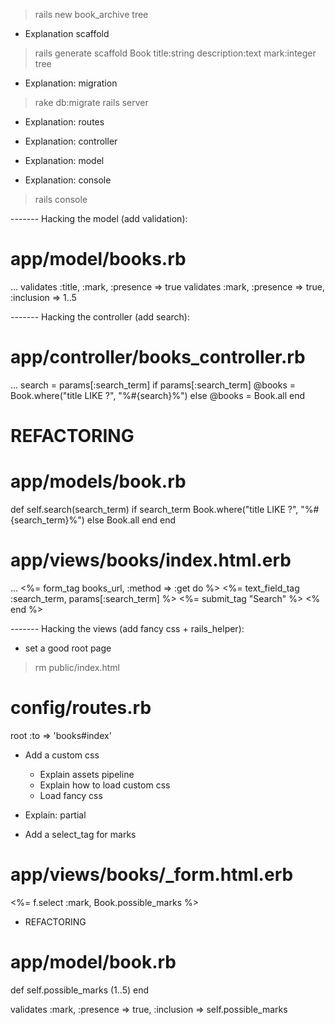 > rails new book_archive
> tree

* Explanation scaffold
> rails generate scaffold Book title:string description:text mark:integer
> tree

* Explanation: migration
> rake db:migrate
> rails server

* Explanation: routes
* Explanation: controller
* Explanation: model

* Explanation: console
> rails console

------- Hacking the model (add validation):
# app/model/books.rb
...
validates :title, :mark, :presence => true
validates :mark, :presence => true, :inclusion => 1..5

------- Hacking the controller (add search):
# app/controller/books_controller.rb
...
search = params[:search_term]
if params[:search_term]
  @books = Book.where("title LIKE ?", "%#{search}%")
else
  @books = Book.all
end

# REFACTORING

# app/models/book.rb
def self.search(search_term)
  if search_term
    Book.where("title LIKE ?", "%#{search_term}%")
  else
    Book.all
  end
end

# app/views/books/index.html.erb
...
<%= form_tag books_url, :method => :get do %>
  <%= text_field_tag :search_term, params[:search_term]  %>
  <%= submit_tag "Search" %>
<% end %>

------- Hacking the views (add fancy css + rails_helper):
* set a good root page
> rm public/index.html
# config/routes.rb
root :to => 'books#index'

* Add a custom css
  * Explain assets pipeline
  * Explain how to load custom css
  * Load fancy css

* Explain: partial

* Add a select_tag for marks
# app/views/books/_form.html.erb
<%= f.select :mark, Book.possible_marks %>

* REFACTORING
# app/model/book.rb
def self.possible_marks
  (1..5)
end

validates :mark, :presence => true, :inclusion => self.possible_marks
